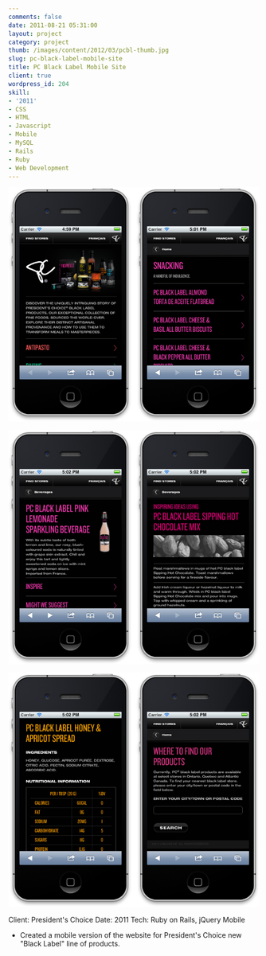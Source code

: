 ```yaml
---
comments: false
date: 2011-08-21 05:31:00
layout: project
category: project
thumb: /images/content/2012/03/pcbl-thumb.jpg
slug: pc-black-label-mobile-site
title: PC Black Label Mobile Site
client: true
wordpress_id: 204
skill:
- '2011'
- CSS
- HTML
- Javascript
- Mobile
- MySQL
- Rails
- Ruby
- Web Development
---
```


![](/images/content/2012/03/pcbl-1.jpg)

![](/images/content/2012/03/pcbl-2.jpg)

![](/images/content/2012/03/pcbl-3.jpg)

Client: President's Choice
Date: 2011
Tech: Ruby on Rails, jQuery Mobile



	
  * Created a mobile version of the website for President's Choice new "Black Label" line of products.


